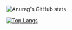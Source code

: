 
![Anurag's GitHub stats](https://github-readme-stats.vercel.app/api?username=Jaccosf&count_private=true&show_icons=true&theme=react)

[![Top Langs](https://github-readme-stats.vercel.app/api/top-langs/?username=Jaccosf&layout=compact)](https://github.com/anuraghazra/github-readme-stats)

<!--
**Jaccosf/Jaccosf** is a ✨ _special_ ✨ repository because its `README.md` (this file) appears on your GitHub profile.

Here are some ideas to get you started:

- 🔭 I’m currently working on ...
- 🌱 I’m currently learning ...
- 👯 I’m looking to collaborate on ...
- 🤔 I’m looking for help with ...
- 💬 Ask me about ...
- 📫 How to reach me: ...
- 😄 Pronouns: ...
- ⚡ Fun fact: ...
-->
